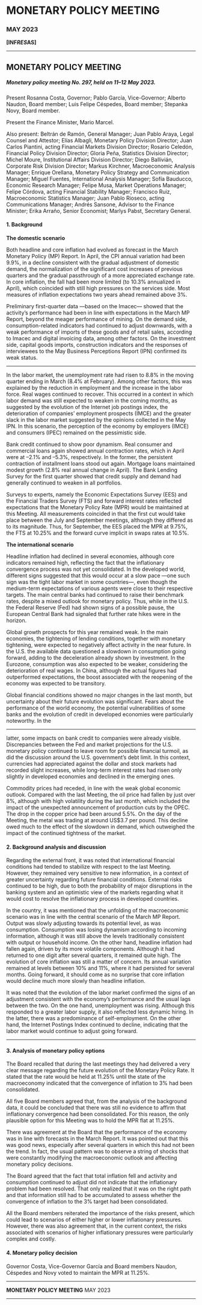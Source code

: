 # MONETARY POLICY MEETING

### MAY 2023

**[INF*RES*AS]**


-----

## MONETARY POLICY MEETING

##### Monetary policy meeting No. 297, held on 11–12 May 2023.

Present Rosanna Costa, Governor; Pablo García, Vice-Governor; Alberto Naudon, Board member; Luis Felipe
Céspedes, Board member; Stepanka Novy, Board member.

Present the Finance Minister, Mario Marcel.

Also present: Beltrán de Ramón, General Manager; Juan Pablo Araya, Legal Counsel and Attestor; Elías
Albagli, Monetary Policy Division Director; Juan Carlos Piantini, acting Financial Markets Division Director;
Rosario Celedón, Financial Policy Division Director; Gloria Peña, Statistics Division Director; Michel Moure,
Institutional Affairs Division Director; Diego Ballivián, Corporate Risk Division Director; Markus Kirchner,
Macroeconomic Analysis Manager; Enrique Orellana, Monetary Policy Strategy and Communication
Manager; Miguel Fuentes, International Analysis Manager; Sofía Bauducco, Economic Research Manager;
Felipe Musa, Market Operations Manager; Felipe Córdova, acting Financial Stability Manager; Francisco
Ruiz, Macroeconomic Statistics Manager; Juan Pablo Rioseco, acting Communications Manager; Andrés
Sansone, Advisor to the Finance Minister; Erika Arraño, Senior Economist; Marlys Pabst, Secretary General.

#### 1. Background

**The domestic scenario**

Both headline and core inflation had evolved as forecast in the March Monetary Policy (MP) Report. In April,
the CPI annual variation had been 9.9%, in a decline consistent with the gradual adjustment of domestic
demand, the normalization of the significant cost increases of previous quarters and the gradual passthrough of a more appreciated exchange rate. In core inflation, the fall had been more limited (to 10.3%
annualized in April), which coincided with still high pressures on the services side. Most measures of inflation
expectations two years ahead remained above 3%.

Preliminary first-quarter data —based on the Imacec— showed that the activity’s performance had been in
line with expectations in the March MP Report, beyond the meager performance of mining. On the demand
side, consumption-related indicators had continued to adjust downwards, with a weak performance of
imports of these goods and of retail sales, according to Imacec and digital invoicing data, among other
factors. On the investment side, capital goods imports, construction indicators and the responses of
interviewees to the May Business Perceptions Report (IPN) confirmed its weak status.


-----

In the labor market, the unemployment rate had risen to 8.8% in the moving quarter ending in March
(8.4% at February). Among other factors, this was explained by the reduction in employment and the
increase in the labor force. Real wages continued to recover. This occurred in a context in which labor
demand was still expected to weaken in the coming months, as suggested by the evolution of the Internet
job postings index, the deterioration of companies’ employment prospects (IMCE) and the greater slack in
the labor market suggested by the opinions collected in the May IPN. In this scenario, the perception of the
economy by employers (IMCE) and consumers (IPEC) remained on the pessimistic side.

Bank credit continued to show poor dynamism. Real consumer and commercial loans again showed annual
contraction rates, which in April were at –2.1% and –5.3%, respectively. In the former, the persistent
contraction of installment loans stood out again. Mortgage loans maintained modest growth (2.8% real
annual change in April). The Bank Lending Survey for the first quarter showed that credit supply and
demand had generally continued to weaken in all portfolios.

Surveys to experts, namely the Economic Expectations Survey (EES) and the Financial Traders Survey (FTS)
and forward interest rates reflected expectations that the Monetary Policy Rate (MPR) would be maintained
at this Meeting. All measurements coincided in that the first cut would take place between the July and
September meetings, although they differed as to its magnitude. Thus, for September, the EES placed the
MPR at 9.75%, the FTS at 10.25% and the forward curve implicit in swaps rates at 10.5%.

**The international scenario**

Headline inflation had declined in several economies, although core indicators remained high, reflecting the
fact that the inflationary convergence process was not yet consolidated. In the developed world, different
signs suggested that this would occur at a slow pace —one such sign was the tight labor market in some
countries—, even though the medium-term expectations of various agents were close to their respective
targets. The main central banks had continued to raise their benchmark rates, despite a mixed outlook for
monetary policy. Thus, while in the U.S. the Federal Reserve (Fed) had shown signs of a possible pause, the
European Central Bank had signaled that further rate hikes were in the horizon.

Global growth prospects for this year remained weak. In the main economies, the tightening of lending
conditions, together with monetary tightening, were expected to negatively affect activity in the near
future. In the U.S. the available data questioned a slowdown in consumption going forward, adding to the
deceleration already shown by investment. In the Eurozone, consumption was also expected to be weaker,
considering the deterioration of real wages. In China, although the actual figures had outperformed
expectations, the boost associated with the reopening of the economy was expected to be transitory.

Global financial conditions showed no major changes in the last month, but uncertainty about their future
evolution was significant. Fears about the performance of the world economy, the potential vulnerabilities
of some banks and the evolution of credit in developed economies were particularly noteworthy. In the


-----

latter, some impacts on bank credit to companies were already visible. Discrepancies between the Fed and
market projections for the U.S. monetary policy continued to leave room for possible financial turmoil, as
did the discussion around the U.S. government’s debt limit. In this context, currencies had appreciated
against the dollar and stock markets had recorded slight increases, while long-term interest rates had risen
only slightly in developed economies and declined in the emerging ones.

Commodity prices had receded, in line with the weak global economic outlook. Compared with the last
Meeting, the oil price had fallen by just over 8%, although with high volatility during the last month, which
included the impact of the unexpected announcement of production cuts by the OPEC. The drop in the
copper price had been around 5.5%. On the day of the Meeting, the metal was trading at around US$3.7
per pound. This decline owed much to the effect of the slowdown in demand, which outweighed the
impact of the continued tightness of the market.

#### 2. Background analysis and discussion

Regarding the external front, it was noted that international financial conditions had tended to stabilize
with respect to the last Meeting. However, they remained very sensitive to new information, in a context of
greater uncertainty regarding future financial conditions. External risks continued to be high, due to both
the probability of major disruptions in the banking system and an optimistic view of the markets regarding
what it would cost to resolve the inflationary process in developed countries.

In the country, it was mentioned that the unfolding of the macroeconomic scenario was in line with the
central scenario of the March MP Report. Output was slowly adjusting towards its potential level, as was
consumption. Consumption was losing dynamism according to incoming information, although it was still
above the levels traditionally consistent with output or household income. On the other hand, headline
inflation had fallen again, driven by its more volatile components. Although it had returned to one digit
after several quarters, it remained quite high. The evolution of core inflation was still a matter of concern.
Its annual variation remained at levels between 10% and 11%, where it had persisted for several months.
Going forward, it should come as no surprise that core inflation would decline much more slowly than
headline inflation.

It was noted that the evolution of the labor market confirmed the signs of an adjustment consistent with
the economy’s performance and the usual lags between the two. On the one hand, unemployment was
rising. Although this responded to a greater labor supply, it also reflected less dynamic hiring. In the latter,
there was a predominance of self-employment. On the other hand, the Internet Postings Index continued
to decline, indicating that the labor market would continue to adjust going forward.


-----

#### 3. Analysis of monetary policy options

The Board recalled that during the last meetings they had delivered a very clear message regarding the
future evolution of the Monetary Policy Rate. It stated that the rate would be held at 11.25% until the state
of the macroeconomy indicated that the convergence of inflation to 3% had been consolidated.

All five Board members agreed that, from the analysis of the background data, it could be concluded that
there was still no evidence to affirm that inflationary convergence had been consolidated. For this reason,
the only plausible option for this Meeting was to hold the MPR flat at 11.25%.

There was agreement at the Board that the performance of the economy was in line with forecasts in the
March Report. It was pointed out that this was good news, especially after several quarters in which this
had not been the trend. In fact, the usual pattern was to observe a string of shocks that were constantly
modifying the macroeconomic outlook and affecting monetary policy decisions.

The Board agreed that the fact that total inflation fell and activity and consumption continued to adjust did
not indicate that the inflationary problem had been resolved. That only realized that it was on the right path
and that information still had to be accumulated to assess whether the convergence of inflation to the 3%
target had been consolidated.

All the Board members reiterated the importance of the risks present, which could lead to scenarios of either
higher or lower inflationary pressures. However, there was also agreement that, in the current context, the
risks associated with scenarios of higher inflationary pressures were particularly complex and costly.

#### 4. Monetary policy decision

Governor Costa, Vice-Governor García and Board members Naudon, Céspedes and Novy voted to maintain
the MPR at 11.25%.


-----

**MONETARY POLICY MEETING**
MAY 2023


-----

